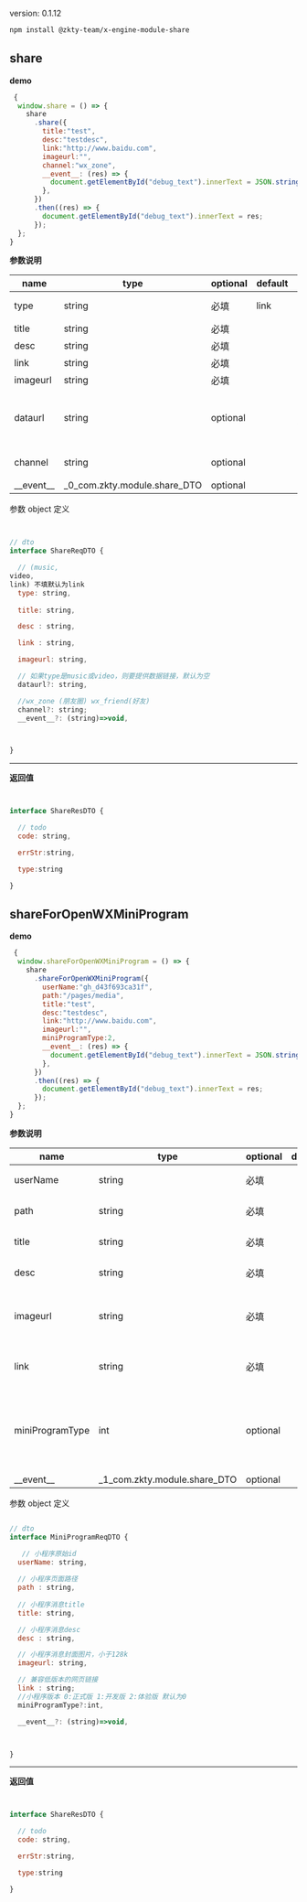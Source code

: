 
version: 0.1.12
``` bash
npm install @zkty-team/x-engine-module-share
```



## share



**demo**
``` js
 {
  window.share = () => {
    share
      .share({
        title:"test",
        desc:"testdesc",
        link:"http://www.baidu.com",
        imageurl:"",
        channel:"wx_zone",
        __event__: (res) => {
          document.getElementById("debug_text").innerText = JSON.stringify(res);
        },
      })
      .then((res) => {
        document.getElementById("debug_text").innerText = res;
      });
  };
}
``` 

	
**参数说明**

| name                        | type      | optional | default   | comment  |
| --------------------------- | --------- | -------- | --------- |--------- |
| type | string | 必填 | link |  (music,video,link) 不填默认为link |
| title | string | 必填 |  |  |
| desc | string | 必填 |  |  |
| link | string | 必填 |  |  |
| imageurl | string | 必填 |  |  |
| dataurl | string | optional |  |  如果type是music或video，则要提供数据链接，默认为空 |
| channel | string | optional |  | wx_zone (朋友圈) wx_friend(好友) |
| \_\_event\_\_ | _0_com.zkty.module.share_DTO | optional |  |  |


参数 object  定义
``` js


// dto
interface ShareReqDTO {

  // (music,
video,
link) 不填默认为link
  type: string,
 
  title: string,

  desc : string,

  link : string,

  imageurl: string,

  // 如果type是music或video，则要提供数据链接，默认为空
  dataurl?: string,

  //wx_zone (朋友圈) wx_friend(好友)
  channel?: string;
  __event__?: (string)=>void,



}
``` 


---------------------
**返回值**
``` js


interface ShareResDTO {

  // todo 
  code: string,

  errStr:string,

  type:string

}
``` 




## shareForOpenWXMiniProgram



**demo**
``` js
 {
  window.shareForOpenWXMiniProgram = () => {
    share
      .shareForOpenWXMiniProgram({
		userName:"gh_d43f693ca31f",
		path:"/pages/media",
        title:"test",
        desc:"testdesc",
        link:"http://www.baidu.com",
        imageurl:"",
        miniProgramType:2,
        __event__: (res) => {
          document.getElementById("debug_text").innerText = JSON.stringify(res);
        },
      })
      .then((res) => {
        document.getElementById("debug_text").innerText = res;
      });
  };
}
``` 

	
**参数说明**

| name                        | type      | optional | default   | comment  |
| --------------------------- | --------- | -------- | --------- |--------- |
| userName | string | 必填 |  |  小程序原始id |
| path | string | 必填 |  |  小程序页面路径 |
| title | string | 必填 |  |  小程序消息title |
| desc | string | 必填 |  |  小程序消息desc |
| imageurl | string | 必填 |  |  小程序消息封面图片，小于128k |
| link | string | 必填 |  |  兼容低版本的网页链接 |
| miniProgramType | int | optional |  | 小程序版本 0:正式版 1:开发版 2:体验版 默认为0 |
| \_\_event\_\_ | _1_com.zkty.module.share_DTO | optional |  |  |


参数 object  定义
``` js

// dto
interface MiniProgramReqDTO {

   // 小程序原始id
  userName: string,
 
  // 小程序页面路径
  path : string,
 
  // 小程序消息title
  title: string,

  // 小程序消息desc
  desc : string,

  // 小程序消息封面图片，小于128k
  imageurl: string,

  // 兼容低版本的网页链接
  link : string;
  //小程序版本 0:正式版 1:开发版 2:体验版 默认为0
  miniProgramType?:int,

  __event__?: (string)=>void,



}
``` 


---------------------
**返回值**
``` js


interface ShareResDTO {

  // todo 
  code: string,

  errStr:string,

  type:string

}
``` 



    